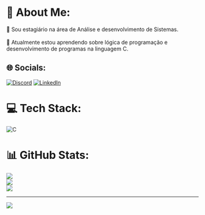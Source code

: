 # 💫 About Me:
🔭 Sou estagiário na área de Análise e desenvolvimento de Sistemas.<br><br>🌱 Atualmente estou aprendendo sobre lógica de programação e desenvolvimento de programas na linguagem C.<br>


## 🌐 Socials:
[![Discord](https://img.shields.io/badge/Discord-%237289DA.svg?logo=discord&logoColor=white)](https://discord.gg/_luxquinhaa_) [![LinkedIn](https://img.shields.io/badge/LinkedIn-%230077B5.svg?logo=linkedin&logoColor=white)](https://linkedin.com/in/www.linkedin.com/in/lucas-andrade-vitorino-62037b1a2) 

# 💻 Tech Stack:
![C](https://img.shields.io/badge/c-%2300599C.svg?style=for-the-badge&logo=c&logoColor=white)
# 📊 GitHub Stats:
![](https://github-readme-stats.vercel.app/api?username=LuScaAndrade&theme=highcontrast&hide_border=true&include_all_commits=false&count_private=false)<br/>
![](https://github-readme-streak-stats.herokuapp.com/?user=LuScaAndrade&theme=highcontrast&hide_border=true)<br/>
![](https://github-readme-stats.vercel.app/api/top-langs/?username=LuScaAndrade&theme=highcontrast&hide_border=true&include_all_commits=false&count_private=false&layout=compact)

---
[![](https://visitcount.itsvg.in/api?id=LuScaAndrade&icon=0&color=12)](https://visitcount.itsvg.in)

<!-- Proudly created with GPRM ( https://gprm.itsvg.in ) -->
